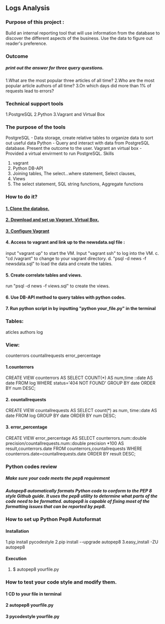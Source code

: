 
## Logs Analysis

### Purpose of this project :
Build an internal reporting tool that will use information from the database to discover the different aspects of the business. Use the data to figure out reader's preference.

### Outcome
##### print out the answer for three query questions.
1.What are the most popular three articles of all time?
2.Who are the most popular article authors of all time?
3.On which days did more than 1% of requests lead to errors?



### Technical support tools

1.PostgreSQL
2.Python
3.Vagrant and Virtual Box


### The purpose of the tools
PostgreSQL - Data storage, create relative tables to organize data to sort out useful data
Python - Query and interact with data from PostgreSQL database. Present the outcome to the user.
Vagrant an virtual box - Provided a virtual envirment to run PostgreSQL.
Skills
1. vagrant
2. Python DB-API
3. Joining tables, The select...where statement, Select clauses,
4. Views
5. The select statement, SQL string functions, Aggregate functions



### How to do it?
#### <a href="https://d17h27t6h515a5.cloudfront.net/topher/2016/August/57b5f748_newsdata/newsdata.zip/">1. Clone the databse.</a>


#### <a href="https://www.vagrantup.com">2. Download and set up Vagrant, Virtual Box.</a>


#### <a href="https://github.com/udacity/fullstack-nanodegree-vm/blob/master/vagrant/Vagrantfile">3. Configure Vagrant </a>


#### 4. Access to vagrant and link up to the newsdata.sql file :
input "vagrant up" to start the VM. 
Input "vagrant ssh" to log into the VM. c. "cd /vagrant" to change to your vagrant directory. d. "psql -d news -f newsdata.sql" to load the data and create the tables.

#### 5. Create correlate tables and views.
run "psql -d news -f views.sql" to create the views.

#### 6. Use DB-API method to query tables with python codes.

#### 7. Run python script in by inputting "python your_file.py" in the terminal




### Tables:
aticles
authors
log





### View:
counterrors
countallrequests
error_percentage
#### 1.counterrors
CREATE VIEW counterrors AS SELECT COUNT(*) AS num,time ::date AS date FROM log WHERE status='404 NOT FOUND' GROUP BY date ORDER BY num DESC;

#### 2. countallrequests
CREATE VIEW countallrequests AS SELECT count(*) as num, time::date AS date FROM log GROUP BY date ORDER BY num DESC;

#### 3. error_percentage
CREATE VIEW error_percentage AS SELECT counterrors.num::double precision/countallrequests.num::double precision *100 AS result,counterrors.date FROM counterrors,countallrequests WHERE counterrors.date=countallrequests.date ORDER BY result DESC;




### Python codes review

##### Make sure your code meets the pep8 requirement

##### Autopep8 automatically formats Python code to conform to the PEP 8 style Github guide. It uses the pep8 utility to determine what parts of the code need to be formatted. autopep8 is capable of fixing most of the formatting issues that can be reported by pep8.





### How to set up Python Pep8 Autoformat

#### Installation
1.pip install pycodestyle 
2.pip install --upgrade autopep8
3.easy_install -ZU autopep8


#### Execution
1. $ autopep8 yourfile.py


### How to test your code style and modify them.

#### 1 CD to your file in terminal
#### 2 autopep8 yourfile.py
#### 3 pycodestyle yourfile.py



